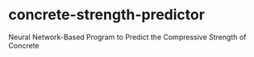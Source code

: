 # concrete-strength-predictor
 Neural Network-Based Program to Predict the Compressive Strength of Concrete
